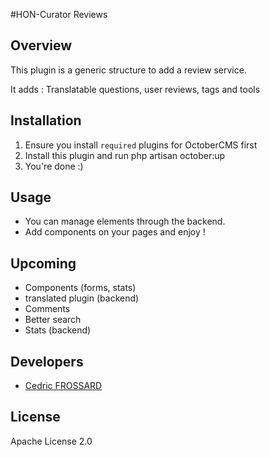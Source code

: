#HON-Curator Reviews

## Overview
This plugin is a generic structure to add a review service.

It adds : Translatable questions, user reviews, tags and tools

## Installation
1. Ensure you install `required` plugins for OctoberCMS first
2. Install this plugin and run
        php artisan october:up
3. You're done :)

## Usage
* You can manage elements through the backend.
* Add components on your pages and enjoy !

## Upcoming
* Components (forms, stats)
* translated plugin (backend)
* Comments
* Better search
* Stats (backend)

## Developers

* [Cedric FROSSARD](https://github.com/Adrion)

## License

Apache License 2.0